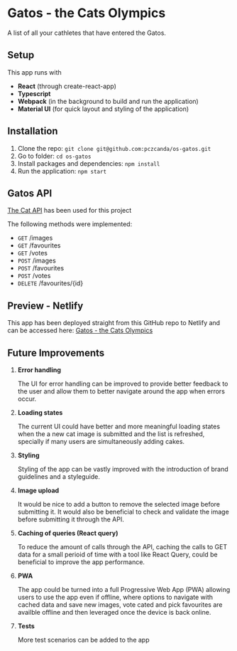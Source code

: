 # Gatos - the Cats Olympics

A list of all your cathletes that have entered the Gatos.

## Setup

This app runs with

- **React** (through create-react-app)
- **Typescript**
- **Webpack** (in the background to build and run the application)
- **Material UI** (for quick layout and styling of the application)

## Installation

1. Clone the repo: `git clone git@github.com:pczcanda/os-gatos.git`
2. Go to folder: `cd os-gatos`
3. Install packages and dependencies: `npm install`
4. Run the application: `npm start`

## Gatos API

[The Cat API](https://developers.thecatapi.com/view-account/ylX4blBYT9FaoVd6OhvR?report=FJkYOq9tW) has been used for this project

The following methods were implemented:

- `GET` /images
- `GET` /favourites
- `GET` /votes
- `POST` /images
- `POST` /favourites
- `POST` /votes
- `DELETE` /favourites/{id}

## Preview - Netlify

This app has been deployed straight from this GitHub repo to Netlify and can be accessed here: [Gatos - the Cats Olympics](https://cats-olympics.netlify.app/)

## Future Improvements

1. **Error handling**

   The UI for error handling can be improved to provide better feedback to the user and allow them to better navigate around the app when errors occur.

2. **Loading states**

   The current UI could have better and more meaningful loading states when the a new cat image is submitted and the list is refreshed, specially if many users are simultaneously adding cakes.

3. **Styling**

   Styling of the app can be vastly improved with the introduction of brand guidelines and a styleguide.

4. **Image upload**

   It would be nice to add a button to remove the selected image before submitting it. It would also be beneficial to check and validate the image before submitting it through the API.

5. **Caching of queries (React query)**

   To reduce the amount of calls through the API, caching the calls to GET data for a small perioid of time with a tool like React Query, could be beneficial to improve the app performance.

6. **PWA**

   The app could be turned into a full Progressive Web App (PWA) allowing users to use the app even if offline, where options to navigate with cached data and save new images, vote cated and pick favourites are availble offline and then leveraged once the device is back online.

7. **Tests**

   More test scenarios can be added to the app
